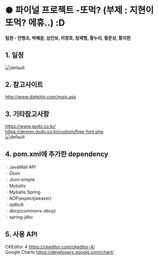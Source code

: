 # ● 파이널 프로젝트 -또먹? (부제 : 지현이 또먹? 에휴..) :D
#### 팀원 - 안형조, 박혜윤, 심인보, 이창호, 장재형, 황누리, 황준상, 황지현   
## 1. 일정 
![default](https://user-images.githubusercontent.com/33758950/42720477-4f6c96b6-8762-11e8-8eba-c59e59680872.png) 
## 2. 참고사이트
http://www.dietshin.com/main.asp
## 3. 기타참고사항  
https://www.godo.co.kr/   
https://design.godo.co.kr/custom/free-font.php   
![default](https://user-images.githubusercontent.com/33758950/42720532-9225c7a6-8763-11e8-8ae5-ed314ad09127.PNG)
## 4. pom.xml에 추가한 dependency
ㆍJavaMail API  
ㆍGson  
ㆍJson-simple  
ㆍMybatis  
ㆍMybatis Spring  
ㆍAOP(aspectjweaver)  
ㆍojdbc6  
ㆍdbcp(commons-dbcp)  
ㆍspring-jdbc  
## 5. 사용 API
CKEditor 4 https://ckeditor.com/ckeditor-4/  
Google Charts https://developers.google.com/chart/   
